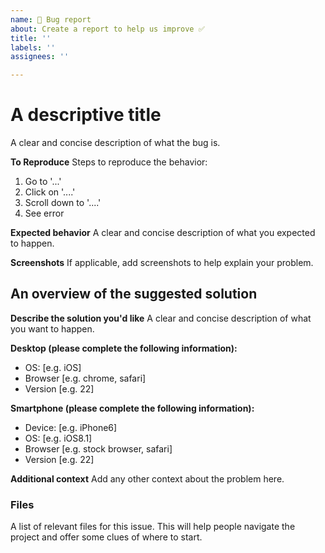 ```yaml
---
name: 🐛 Bug report
about: Create a report to help us improve ✅
title: ''
labels: ''
assignees: ''

---
```


# A descriptive title

A clear and concise description of what the bug is.

**To Reproduce**
Steps to reproduce the behavior:
1. Go to '...'
2. Click on '....'
3. Scroll down to '....'
4. See error

**Expected behavior**
A clear and concise description of what you expected to happen.

**Screenshots**
If applicable, add screenshots to help explain your problem.

## An overview of the suggested solution

**Describe the solution you'd like**
A clear and concise description of what you want to happen.

**Desktop (please complete the following information):**
 - OS: [e.g. iOS]
 - Browser [e.g. chrome, safari]
 - Version [e.g. 22]

**Smartphone (please complete the following information):**
 - Device: [e.g. iPhone6]
 - OS: [e.g. iOS8.1]
 - Browser [e.g. stock browser, safari]
 - Version [e.g. 22]

**Additional context**
Add any other context about the problem here.

### Files
A list of relevant files for this issue. This will help people navigate the project and offer some clues of where to start.
